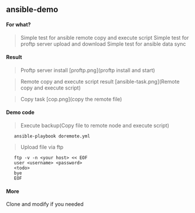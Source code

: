 
## ansible-demo
#### For what?
> Simple test for ansible remote copy and execute script
> Simple test for proftp server upload and download
> Simple test for ansible data sync

#### Result
> Proftp server install
[proftp.png](proftp install and start)

> Remote copy and execute script result
[ansible-task.png](Remote copy and execute script)

> Copy task
[cop.png](copy the remote file)
#### Demo code
> Execute backup(Copy file to remote node and execute script)
```shell
   ansible-playbook doremote.yml
```

> Upload file via ftp
```shell
   ftp -v -n <your host> << EOF
   user <username> <password>
   <todo>
   bye
   EOF
```

#### More
Clone and modify if you needed
